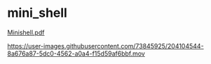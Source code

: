 # mini_shell
[Minishell.pdf](https://github.com/sensoyyasin/mini_shell/files/10149262/Minishell.pdf)


https://user-images.githubusercontent.com/73845925/204104544-8a676a87-5dc0-4562-a0a4-f15d59af6bbf.mov

